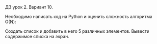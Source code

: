 ДЗ урок 2. Вариант 10.

Необходимо написать код на Python и оценить сложность алгоритма О(N):

Создать список и добавить в него 5 различных элементов. Вывести содержимое списка на экран.